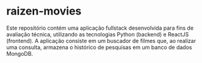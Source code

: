 # raizen-movies
Este repositório contém uma aplicação fullstack desenvolvida para fins de avaliação técnica, utilizando as tecnologias Python (backend) e ReactJS (frontend). A aplicação consiste em um buscador de filmes que, ao realizar uma consulta, armazena o histórico de pesquisas em um banco de dados MongoDB.
